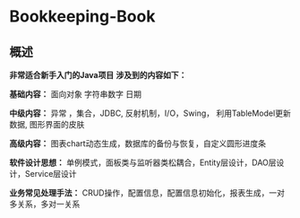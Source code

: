 # Bookkeeping-Book
## 概述

**非常适合新手入门的Java项目**
**涉及到的内容如下：**

**基础内容：** 
面向对象 字符串数字 日期 

**中级内容：** 
异常 ，集合，JDBC, 反射机制，I/O，Swing， 利用TableModel更新数据, 图形界面的皮肤 

**高级内容：** 
图表chart动态生成，数据库的备份与恢复，自定义圆形进度条 

**软件设计思想：** 
单例模式，面板类与监听器类松耦合，Entity层设计，DAO层设计，Service层设计 

**业务常见处理手法：** 
CRUD操作，配置信息，配置信息初始化，报表生成，一对多关系，多对一关系 
